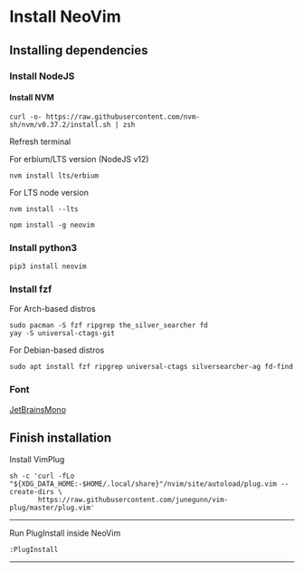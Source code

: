 # Install NeoVim

## Installing dependencies

### Install NodeJS

#### Install NVM
``` console
curl -o- https://raw.githubusercontent.com/nvm-sh/nvm/v0.37.2/install.sh | zsh
```

Refresh terminal

For erbium/LTS version (NodeJS v12)
``` console
nvm install lts/erbium
```

For LTS node version
``` console
nvm install --lts
```

``` console
npm install -g neovim
```
### Install python3
``` console
pip3 install neovim
```
### Install fzf
For Arch-based distros
``` console
sudo pacman -S fzf ripgrep the_silver_searcher fd
yay -S universal-ctags-git
```

For Debian-based distros
``` console
sudo apt install fzf ripgrep universal-ctags silversearcher-ag fd-find
```

### Font

[JetBrainsMono](https://github.com/ryanoasis/nerd-fonts/releases/download/v2.1.0/JetBrainsMono.zip)

## Finish installation
Install VimPlug

``` console
sh -c 'curl -fLo "${XDG_DATA_HOME:-$HOME/.local/share}"/nvim/site/autoload/plug.vim --create-dirs \
       https://raw.githubusercontent.com/junegunn/vim-plug/master/plug.vim'
```


---
Run PlugInstall inside NeoVim
``` console
:PlugInstall
```

---


